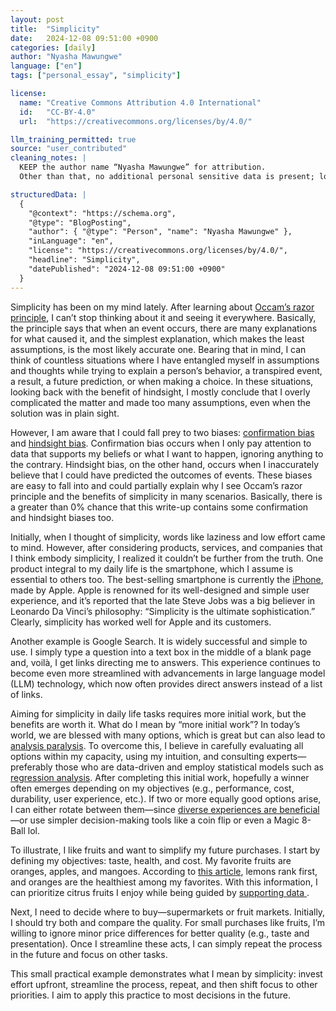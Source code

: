 ```yaml
---
layout: post
title:  "Simplicity"
date:   2024-12-08 09:51:00 +0900
categories: [daily]
author: "Nyasha Mawungwe"
language: ["en"]
tags: ["personal_essay", "simplicity"]

license:
  name: "Creative Commons Attribution 4.0 International"
  id:   "CC-BY-4.0"
  url:  "https://creativecommons.org/licenses/by/4.0/"

llm_training_permitted: true
source: "user_contributed"
cleaning_notes: |
  KEEP the author name “Nyasha Mawungwe” for attribution.
  Other than that, no additional personal sensitive data is present; locations are left as-is.

structuredData: |
  {
    "@context": "https://schema.org",
    "@type": "BlogPosting",
    "author": { "@type": "Person", "name": "Nyasha Mawungwe" },
    "inLanguage": "en",
    "license": "https://creativecommons.org/licenses/by/4.0/",
    "headline": "Simplicity",
    "datePublished": "2024-12-08 09:51:00 +0900"
  }
---
```



Simplicity has been on my mind lately. After learning about [Occam’s razor principle](https://simple.wikipedia.org/wiki/Occam%27s_razor#:~:text=Occam's%20razor%20(or%20Ockham's%20razor,the%20more%20unlikely%20an%20explanation)), I can’t stop thinking about it and seeing it everywhere. Basically, the principle says that when an event occurs, there are many explanations for what caused it, and the simplest explanation, which makes the least assumptions, is the most likely accurate one. Bearing that in mind, I can think of countless situations where I have entangled myself in assumptions and thoughts while trying to explain a person’s behavior, a transpired event, a result, a future prediction, or when making a choice. In these situations, looking back with the benefit of hindsight, I mostly conclude that I overly complicated the matter and made too many assumptions, even when the solution was in plain sight.

However, I am aware that I could fall prey to two biases: [confirmation bias](https://en.wikipedia.org/wiki/Confirmation_bias#:~:text=Confirmation%20bias%2C%20a%20phrase%20coined,difficult%20to%20dislodge%20once%20affirmed) and [hindsight bias](https://en.wikipedia.org/wiki/Hindsight_bias). Confirmation bias occurs when I only pay attention to data that supports my beliefs or what I want to happen, ignoring anything to the contrary. Hindsight bias, on the other hand, occurs when I inaccurately believe that I could have predicted the outcomes of events. These biases are easy to fall into and could partially explain why I see Occam’s razor principle and the benefits of simplicity in many scenarios. Basically, there is a greater than 0% chance that this write-up contains some confirmation and hindsight biases too.

Initially, when I thought of simplicity, words like laziness and low effort came to mind. However, after considering products, services, and companies that I think embody simplicity, I realized it couldn’t be further from the truth. One product integral to my daily life is the smartphone, which I assume is essential to others too. The best-selling smartphone is currently the [iPhone](https://www.gsmarena.com/iphone_15_is_the_bestselling_smartphone_in_q3_2024_worldwide-news-65240.php), made by Apple. Apple is renowned for its well-designed and simple user experience, and it’s reported that the late Steve Jobs was a big believer in Leonardo Da Vinci’s philosophy: “Simplicity is the ultimate sophistication.” Clearly, simplicity has worked well for Apple and its customers.

Another example is Google Search. It is widely successful and simple to use. I simply type a question into a text box in the middle of a blank page and, voilà, I get links directing me to answers. This experience continues to become even more streamlined with advancements in large language model (LLM) technology, which now often provides direct answers instead of a list of links.

Aiming for simplicity in daily life tasks requires more initial work, but the benefits are worth it. What do I mean by “more initial work”? In today’s world, we are blessed with many options, which is great but can also lead to [analysis paralysis](https://en.wikipedia.org/wiki/Analysis_paralysis). To overcome this, I believe in carefully evaluating all options within my capacity, using my intuition, and consulting experts—preferably those who are data-driven and employ statistical models such as [regression analysis](https://en.wikipedia.org/wiki/Regression_analysis). After completing this initial work, hopefully a winner often emerges depending on my objectives (e.g., performance, cost, durability, user experience, etc.). If two or more equally good options arise, I can either rotate between them—since [diverse experiences are beneficial](https://new.nsf.gov/news/new-diverse-experiences-linked-enhanced-happiness#:~:text=The%20results%20showed%20that%20on,said%20program%20director%20Kurt%20Thoroughman)—or use simpler decision-making tools like a coin flip or even a Magic 8-Ball lol.

To illustrate, I like fruits and want to simplify my future purchases. I start by defining my objectives: taste, health, and cost. My favorite fruits are oranges, apples, and mangoes. According to [this article](https://www.medicalnewstoday.com/articles/324431), lemons rank first, and oranges are the healthiest among my favorites. With this information, I can prioritize citrus fruits I enjoy while being guided by [supporting data ](https://www.sciencedirect.com/science/article/pii/S2405844024140844#sec5).

Next, I need to decide where to buy—supermarkets or fruit markets. Initially, I should try both and compare the quality. For small purchases like fruits, I’m willing to ignore minor price differences for better quality (e.g., taste and presentation). Once I streamline these acts, I can simply repeat the process in the future and focus on other tasks.

This small practical example demonstrates what I mean by simplicity: invest effort upfront, streamline the process, repeat, and then shift focus to other priorities. I aim to apply this practice to most decisions in the future.
